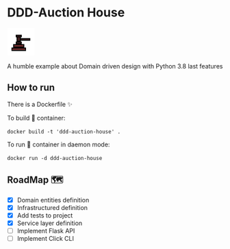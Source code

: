 # DDD-Auction House

![Logo](images/auction-hammer.png?raw=true "Auction House")

A humble example about Domain driven design with Python 3.8 last features

## How to run

There is a Dockerfile ✨

To build 🔨 container:

`docker build -t 'ddd-auction-house' .`

To run 🔄 container in daemon mode:

`docker run -d ddd-auction-house`

## RoadMap 🗺️

- [x] Domain entities definition
- [x] Infrastructured definition
- [x] Add tests to project
- [x] Service layer definition
- [ ] Implement Flask API
- [ ] Implement Click CLI
